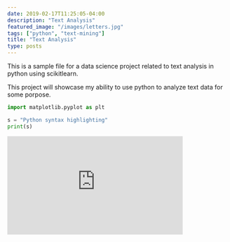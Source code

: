 ```yaml
---
date: 2019-02-17T11:25:05-04:00
description: "Text Analysis"
featured_image: "/images/letters.jpg"
tags: ["python", "text-mining"]
title: "Text Analysis"
type: posts
---
```


This is a sample file for a data science project related to text analysis in python using scikitlearn.

This project will showcase my ability to use python to analyze text data for some porpose.

```python
import matplotlib.pyplot as plt

s = "Python syntax highlighting"
print(s)
```

<iframe frameborder="no" border="0" marginwidth="0" marginheight="0" width="400" height="225" src="https://public.tableau.com/views/MoreyBall/MoreyStats?:embed=y&:display_count=yes"></iframe>
